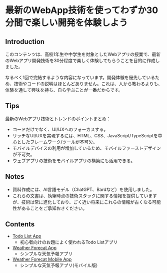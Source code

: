 # 最新のWebApp技術を使ってわずか30分間で楽しい開発を体験しよう

## Introduction

このコンテンツは、高校1年生や中学生を対象としたWebアプリの授業で、最新のWebアプリ開発技術を30分程度で楽しく体験してもらうことを目的に作成しました。

なるべく1回で完結するような内容になっています。開発体験を優先しているため、技術やコードの説明はほとんどありません。これは、人から教わるよりも、体験を通して興味を持ち、自ら学ぶことが一番だからです。

## Tips

最新のWebアプリ技術とトレンドのポイントまとめ：

- コードだけでなく、UI/UXへのフォーカスする。
- リッチなUI/UXを実現するには、HTML、CSS、JavaScript/TypeScriptを中心としたフレームワーク/ツールが不可欠。
- モバイルデバイスの利用が増加しているため、モバイルファーストデザインが不可欠。
- ウェブアプリの技術をモバイルアプリの構築にも活用できる。

## Notes

- 資料作成には、AI言語モデル（ChatGPT、Bardなど）を使用しました。
- これらの文書は、執筆時点の技術スタックに関する情報を提供していますが、技術は常に進化しており、ごく近い将来にこれらの情報が古くなる可能性があることをご承知おきください。

## Contents

- [Todo List App](1st.md)
  - 初心者向けのお題によく使われるTodo Listアプリ
- [Weather Forecat App](2nd.md)
  - シンプルな天気予報アプリ
- [Weather Forecat Mobile App](3rd.md)
  - シンプルな天気予報アプリ(モバイル版)
